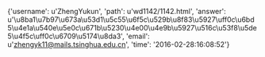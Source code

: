 {'username': u'ZhengYukun', 'path': u'wd1142/1142.html', 'answer': u'\u8ba1\u7b97\u673a\u53d1\u5c55\u6f5c\u529b\u8f83\u5927\uff0c\u6bd5\u4e1a\u540e\u5e0c\u671b\u5230\u4e00\u4e9b\u5927\u516c\u53f8\u5de5\u4f5c\uff0c\u6709\u5174\u8da3', 'email': u'zhengyk11@mails.tsinghua.edu.cn', 'time': '2016-02-28:16:08:52'}